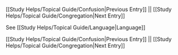[[Study Helps/Topical Guide/Confusion|Previous Entry]]  ||  [[Study Helps/Topical Guide/Congregation|Next Entry]]

 See [[Study Helps/Topical Guide/Language|Language]]

[[Study Helps/Topical Guide/Confusion|Previous Entry]]  ||  [[Study Helps/Topical Guide/Congregation|Next Entry]]